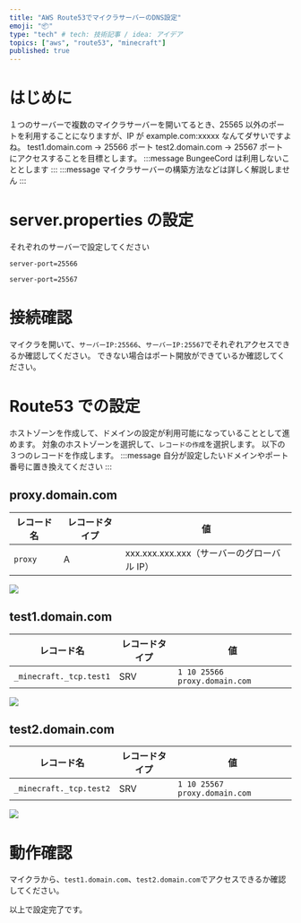 ```yaml
---
title: "AWS Route53でマイクラサーバーのDNS設定"
emoji: "📦"
type: "tech" # tech: 技術記事 / idea: アイデア
topics: ["aws", "route53", "minecraft"]
published: true
---
```


# はじめに

１つのサーバーで複数のマイクラサーバーを開いてるとき、25565 以外のポートを利用することになりますが、IP が example.com:xxxxx なんてダサいですよね。
test1.domain.com -> 25566 ポート
test2.domain.com -> 25567 ポート
にアクセスすることを目標とします。
:::message
BungeeCord は利用しないこととします
:::
:::message
マイクラサーバーの構築方法などは詳しく解説しません
:::

# server.properties の設定

それぞれのサーバーで設定してください

```:server.properties
server-port=25566
```

```:server.properties
server-port=25567
```

# 接続確認

マイクラを開いて、`サーバーIP:25566`、`サーバーIP:25567`でそれぞれアクセスできるか確認してください。
できない場合はポート開放ができているか確認してください。

# Route53 での設定

ホストゾーンを作成して、ドメインの設定が利用可能になっていることとして進めます。
対象のホストゾーンを選択して、`レコードの作成`を選択します。
以下の３つのレコードを作成します。
:::message
自分が設定したいドメインやポート番号に置き換えてください
:::

## proxy.domain.com

| レコード名 | レコードタイプ | 値                                         |
| ---------- | -------------- | ------------------------------------------ |
| `proxy`    | A              | xxx.xxx.xxx.xxx（サーバーのグローバル IP） |

![](https://storage.googleapis.com/zenn-user-upload/f1086468fe73-20230401.png)

## test1.domain.com

| レコード名              | レコードタイプ | 値                            |
| ----------------------- | -------------- | ----------------------------- |
| `_minecraft._tcp.test1` | SRV            | `1 10 25566 proxy.domain.com` |

![](https://storage.googleapis.com/zenn-user-upload/64c43796de41-20230401.png)

## test2.domain.com

| レコード名              | レコードタイプ | 値                            |
| ----------------------- | -------------- | ----------------------------- |
| `_minecraft._tcp.test2` | SRV            | `1 10 25567 proxy.domain.com` |

![](https://storage.googleapis.com/zenn-user-upload/d307b64fc72a-20230401.png)

# 動作確認

マイクラから、`test1.domain.com`、`test2.domain.com`でアクセスできるか確認してください。

以上で設定完了です。
